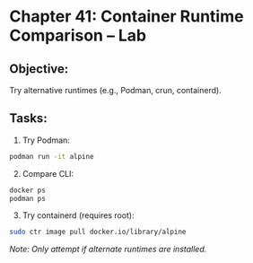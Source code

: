 # Chapter 41: Container Runtime Comparison – Lab

## Objective:
Try alternative runtimes (e.g., Podman, crun, containerd).

## Tasks:
1. Try Podman:
```bash
podman run -it alpine
```

2. Compare CLI:
```bash
docker ps
podman ps
```

3. Try containerd (requires root):
```bash
sudo ctr image pull docker.io/library/alpine
```

_Note: Only attempt if alternate runtimes are installed._
